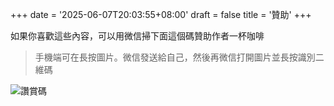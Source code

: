 
+++
date = '2025-06-07T20:03:55+08:00'
draft = false
title = '贊助'
+++

如果你喜歡這些內容，可以用微信掃下面這個碼贊助作者一杯咖啡
<!--more-->

> 手機端可在長按圖片。微信發送給自己，然後再微信打開圖片並長按識別二維碼

![讚賞碼](/image/mm_reward_qrcode_1748756839642.png)